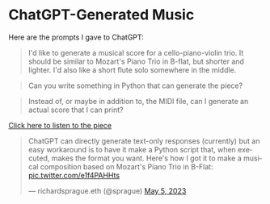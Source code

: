 # ChatGPT-Generated Music

Here are the prompts I gave to ChatGPT:

> I'd like to generate a musical score for a cello-piano-violin trio. It should be similar to Mozart's Piano Trio in B-flat, but shorter and lighter. I'd also like a short flute solo somewhere in the middle.


> Can you write something in Python that can generate the piece?

> Instead of, or maybe in addition to, the MIDI file, can I generate an actual score that I can print?


[Click here to listen to the piece](./generated_piece.wav)


<blockquote class="twitter-tweet"><p lang="en" dir="ltr">ChatGPT can directly generate text-only responses (currently) but an easy workaround is to have it make a Python script that, when executed, makes the format you want. Here&#39;s how I got it to make a musical composition based on Mozart&#39;s Piano Trio in B-Flat: <a href="https://t.co/e1f4PAHHts">pic.twitter.com/e1f4PAHHts</a></p>&mdash; richardsprague.eth (@sprague) <a href="https://twitter.com/sprague/status/1654336445287653376?ref_src=twsrc%5Etfw">May 5, 2023</a></blockquote> <script async src="https://platform.twitter.com/widgets.js" charset="utf-8"></script>

